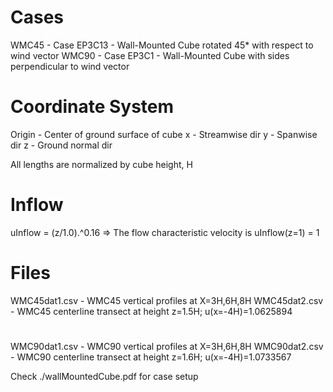 #
# Cases
WMC45 - Case EP3C13 - Wall-Mounted Cube rotated 45* with respect to wind vector
WMC90 - Case EP3C1  - Wall-Mounted Cube with sides perpendicular to wind vector

# Coordinate System
Origin - Center of ground surface of cube
x - Streamwise dir
y - Spanwise dir
z - Ground normal dir

All lengths are normalized by cube height, H

# Inflow
uInflow = (z/1.0).^0.16
=> The flow characteristic velocity is uInflow(z=1) = 1

# Files
WMC45dat1.csv - WMC45 vertical profiles at X=3H,6H,8H
WMC45dat2.csv - WMC45 centerline transect at height z=1.5H; u(x=-4H)=1.0625894
#
WMC90dat1.csv - WMC90 vertical profiles at X=3H,6H,8H
WMC90dat2.csv - WMC90 centerline transect at height z=1.6H; u(x=-4H)=1.0733567

Check ./wallMountedCube.pdf for case setup
